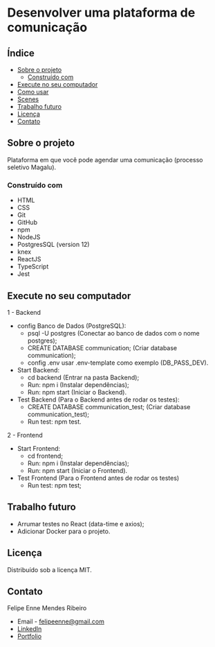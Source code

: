 # Desenvolver uma plataforma de comunicação

<!-- TABLE OF CONTENTS -->

## Índice
* [Sobre o projeto](#sobre-o-projeto)
  * [Construído com](#construído-com)
* [Execute no seu computador](#execute-no-seu-computador)
* [Como usar](#como-usar)
* [Scenes](#scenes)
* [Trabalho futuro](#trabalho-futuro)
* [Licença](#licença)
* [Contato](#contato)

<!-- ABOUT THE PROJECT -->
## Sobre o projeto

Plataforma em que você pode agendar uma comunicação (processo seletivo Magalu).

### Construído com
* HTML
* CSS
* Git
* GitHub
* npm
* NodeJS
* PostgresSQL (version 12)
* knex 
* ReactJS
* TypeScript
* Jest

## Execute no seu computador

1 - Backend
* config Banco de Dados (PostgreSQL):
  * psql -U postgres (Conectar ao banco de dados com o nome postgres);
  * CREATE DATABASE communication; (Criar database communication);
  * config .env usar .env-template como exemplo (DB_PASS_DEV).
* Start Backend:
  * cd backend (Entrar na pasta Backend);
  * Run: npm i (Instalar dependências);
  * Run: npm start (Iniciar o Backend).
* Test Backend (Para o Backend antes de rodar os testes):
  * CREATE DATABASE communication_test; (Criar database communication_test);
  * Run test: npm test.

2 - Frontend
* Start Frontend:
  * cd frontend;
  * Run: npm i (Instalar dependências);
  * Run: npm start (Iniciar o Frontend).
* Test Frontend (Para o Frontend antes de rodar os testes)
  * Run test: npm test;


## Trabalho futuro

* Arrumar testes no React (data-time e axios);
* Adicionar Docker para o projeto.

## Licença

Distribuído sob a licença MIT.

<!-- Contato -->
## Contato
Felipe Enne Mendes Ribeiro
* Email - felipeenne@gmail.com
* <a href="https://www.linkedin.com/in/felipe-enne/" target="_blank">LinkedIn</a>
* <a href="https://felipeenne.com/" target="_blank">Portfolio</a>